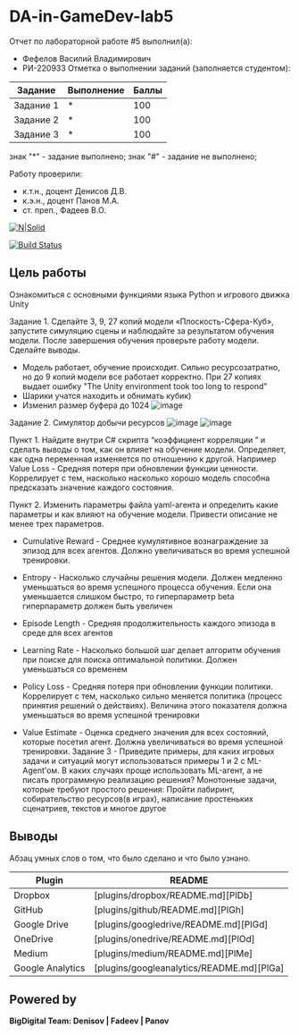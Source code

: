 # DA-in-GameDev-lab5
Отчет по лабораторной работе #5 выполнил(а):
- Фефелов Василий Владимирович
- РИ-220933
Отметка о выполнении заданий (заполняется студентом):

| Задание | Выполнение | Баллы |
| ------ | ------ | ------ |
| Задание 1 | * | 100 |
| Задание 2 | * | 100 |
| Задание 3 | * | 100 |

знак "*" - задание выполнено; знак "#" - задание не выполнено;

Работу проверили:
- к.т.н., доцент Денисов Д.В.
- к.э.н., доцент Панов М.А.
- ст. преп., Фадеев В.О.

[![N|Solid](https://cldup.com/dTxpPi9lDf.thumb.png)](https://nodesource.com/products/nsolid)

[![Build Status](https://travis-ci.org/joemccann/dillinger.svg?branch=master)](https://travis-ci.org/joemccann/dillinger)

## Цель работы
Ознакомиться с основными функциями языка Python и игрового движка Unity 

Задание 1. Сделайте 3, 9, 27 копий модели «Плоскость-Сфера-Куб», запустите симуляцию сцены и наблюдайте за результатом обучения модели.
После завершения обучения проверьте работу модели.
Сделайте выводы.
* Модель работает, обучение происходит. Сильно ресурсозатратно, но до 9 копий модели все работает корректно. При 27 копиях выдает ошибку "The Unity environment took too long to respond"
* Шарики учатся находить и обнимать кубик)
* Изменил размер буфера до 1024
![image](https://github.com/VFlov/DA-in-GameDev-lab5/assets/129610413/cd6e96da-9592-4466-a733-07607b839179)

Задание 2. Симулятор добычи ресурсов
![image](https://github.com/VFlov/DA-in-GameDev-lab5/assets/129610413/332acaa6-44cf-4cc0-8144-78916a8f0247)
![image](https://github.com/VFlov/DA-in-GameDev-lab5/assets/129610413/a909a42c-a130-4a1d-a166-d1cc1c171035)

Пункт 1. Найдите внутри C# скрипта “коэффициент корреляции ” и сделать выводы о том, как он влияет на обучение модели.
Определяет, как одна переменная изменяется по отношению к другой. Например Value Loss - Средняя потеря при обновлении функции ценности. Коррелирует с тем, насколько насколько хорошо модель способна предсказать значение каждого состояния.

Пункт 2. Изменить параметры файла yaml-агента и определить какие параметры и как влияют на обучение модели. Привести описание не менее трех параметров.
* Cumulative Reward - Среднее кумулятивное вознаграждение за эпизод для всех агентов. Должно увеличиваться во время успешной тренировки.

* Entropy - Насколько случайны решения модели. Должен медленно уменьшаться во время успешного процесса обучения. Если она уменьшается слишком быстро, то гиперпараметр beta гиперпараметр должен быть увеличен

* Episode Length - Средняя продолжительность каждого эпизода в среде для всех агентов

* Learning Rate - Насколько большой шаг делает алгоритм обучения при поиске для поиска оптимальной политики. Должен уменьшаться со временем

* Policy Loss - Средняя потеря при обновлении функции политики. Коррелирует с тем, насколько сильно меняется политика (процесс принятия решений о действиях). Величина этого показателя должна уменьшаться во время успешной тренировки

* Value Estimate - Оценка среднего значения для всех состояний, которые посетил агент. Должна увеличиваться во время успешной тренировки.
Задание 3 - Приведите примеры, для каких игровых задачи и ситуаций могут использоваться примеры 1 и 2 с ML-Agent’ом. В каких случаях проще использовать ML-агент, а не писать программную реализацию решения? 
Монотонные задачи, которые требуют простого решения: Пройти лабиринт, собирательство ресурсов(в играх), написание простеньких сценатриев, текстов и многое другое


## Выводы

Абзац умных слов о том, что было сделано и что было узнано.

| Plugin | README |
| ------ | ------ |
| Dropbox | [plugins/dropbox/README.md][PlDb] |
| GitHub | [plugins/github/README.md][PlGh] |
| Google Drive | [plugins/googledrive/README.md][PlGd] |
| OneDrive | [plugins/onedrive/README.md][PlOd] |
| Medium | [plugins/medium/README.md][PlMe] |
| Google Analytics | [plugins/googleanalytics/README.md][PlGa] |

## Powered by

**BigDigital Team: Denisov | Fadeev | Panov**
